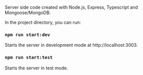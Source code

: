 Server side code created with Node.js, Express, Typescript and Mongoose/MongoDB.

In the project directory, you can run:

### `npm run start:dev`

Starts the server in development mode at http://localhost:3003.<br />

### `npm run start:test`

Starts the server in test mode. <br />
